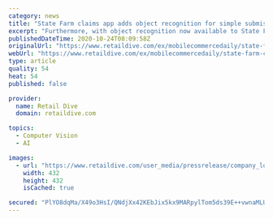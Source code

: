 ```yaml
---
category: news
title: "State Farm claims app adds object recognition for simple submission"
excerpt: "Furthermore, with object recognition now available to State Farm app users, the amount of typing is substantially decreased, and the possibility for discretion is eliminated. In the case of an ..."
publishedDateTime: 2020-10-24T08:09:58Z
originalUrl: "https://www.retaildive.com/ex/mobilecommercedaily/state-farm-claims-app-adds-object-recognition-for-simple-submission"
webUrl: "https://www.retaildive.com/ex/mobilecommercedaily/state-farm-claims-app-adds-object-recognition-for-simple-submission"
type: article
quality: 54
heat: 54
published: false

provider:
  name: Retail Dive
  domain: retaildive.com

topics:
  - Computer Vision
  - AI

images:
  - url: "https://www.retaildive.com/user_media/pressrelease/company_logos/20201009145639255/Trax_Logo_square.png"
    width: 432
    height: 432
    isCached: true

secured: "PlYO8dqMa/X49o3HsI/QNdjXx42KEbJix5kx9MARpylTom5ds39E++vwnaMLUxYSR1YSgsVIi7JIeAiU9POLB9mKaiVdtNFLW/XeOc8zlYHqE+q6d7abEiKEECciaMepxavgIxb7yjU+8QcCr07f83gRmHnENxzILPd+CwVg967DfzcHQLZrYqIBFJ5KjC7W0J5WPSgLBTmNqizGG7s2Aj9zhzGYb1t78kuZLydkzMswA8H5EWrOB0VmVfmAq7mrrCmA2MJUcEMnqx/0/naE4+MKTGwStmSe0C5Qy96IvQxyuXW65YcVt619rY/9epVvev9giJuiX7oOPS5IDkWKm7J+5ujs6xCyMCNAERuaKF0=;bDru7NTlzjoozqsjDcGddg=="
---
```


